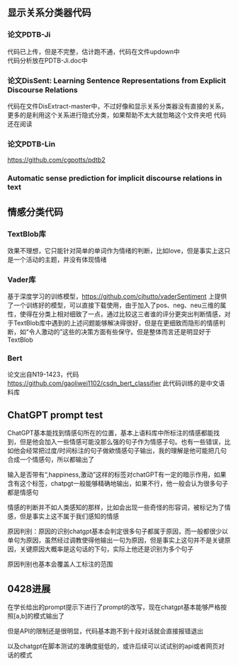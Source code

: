 
显示关系分类器代码
------
### 论文PDTB-Ji

  代码已上传，但是不完整，估计跑不通，代码在文件updown中  
  代码分析放在PDTB-Ji.doc中
  

### 论文DisSent: Learning Sentence Representations from Explicit Discourse Relations
  代码在文件DisExtract-master中，不过好像和显示关系分类器没有直接的关系，更多的是利用这个关系进行隐式分类，如果帮助不太大就忽略这个文件夹吧 
  代码还在阅读  

### 论文PDTB-Lin
  https://github.com/cgpotts/pdtb2  
### Automatic sense prediction for implicit discourse relations in text

情感分类代码
------
### TextBlob库
  效果不理想，它只能针对简单的单词作为情绪的判断，比如love，但是事实上这只是一个活动的主题，并没有体现情绪
  
### Vader库
  基于深度学习的训练模型，https://github.com/cjhutto/vaderSentiment 上提供了一个训练好的模型，可以直接下载使用，由于加入了pos、neg、neu三维的属性，使得在分类上相对细致了一点，通过比较这三者谁的评分更突出判断情感，对于TextBlob库中遇到的上述问题能够解决得很好，但是在更细致而隐形的情感判断，如“令人激动的”这些的决策方面有些保守。但是整体而言还是明显好于TextBlob
  
### Bert
  论文出自N19-1423，代码 https://github.com/gaoliwei1102/csdn_bert_classifier 此代码训练的是中文语料库
  

ChatGPT prompt test
------
  ChatGPT基本能找到情感句所在的位置，基本上语料库中所标注的情感都能找到，但是他会加入一些情感可能没那么强的句子作为情感子句。也有一些错误，比如他会经常把过度/时间标注的句子做欸情感句子输出，我的理解是他可能把几句合成一个情感句，所以都输出了
  
  输入是否带有“,happiness,激动”这样的标签对chatGPT有一定的暗示作用，如果含有这个标签，chatpgt一般能够精确地输出，如果不行，他一般会认为很多句子都是情感句
  
  情感的判断并不如人类感知的那样，比如会出现一些奇怪的形容词，被标记为了情感，但是事实上这不属于我们感知的情感
  
  原因判别：原因的识别chatgpt基本会判定很多句子都属于原因，而一般都很少以单句为原因，虽然经过调教使得他输出一句为原因，但是事实上这句并不是关键原因，关键原因大概率是这句话的下句，实际上他还是识别为多个句子
  
  原因判别也基本会覆盖人工标注的范围


0428进展
------
  在学长给出的prompt提示下进行了prompt的改写，现在chatgpt基本能够严格按照[a,b]的模式输出了
  
  但是API的限制还是很明显，代码基本跑不到十段对话就会直接报错退出
  
  以及chatgpt在脚本测试的准确度挺低的，或许后续可以试试别的api或者网页对话的模式
  
  
